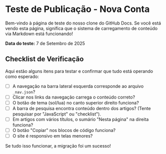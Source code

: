 # Teste de Publicação - Nova Conta

Bem-vindo à página de teste do nosso clone do GitHub Docs. Se você está vendo esta página, significa que o sistema de carregamento de conteúdo via Markdown está funcionando!

**Data do teste:** 7 de Setembro de 2025

## Checklist de Verificação

Aqui estão alguns itens para testar e confirmar que tudo está operando como esperado:

- [ ] A navegação na barra lateral esquerda corresponde ao arquivo `_nav.json`?
- [ ] Clicar nos links da navegação carrega o conteúdo correto?
- [ ] O botão de tema (sol/lua) no canto superior direito funciona?
- [ ] A barra de pesquisa encontra conteúdo dentro dos artigos? (Tente pesquisar por "JavaScript" ou "checklist").
- [ ] Em artigos com vários títulos, o sumário "Nesta página" na direita funciona?
- [ ] O botão "Copiar" nos blocos de código funciona?
- [ ] O site é responsivo em telas menores?

Se tudo isso funcionar, a migração foi um sucesso!
